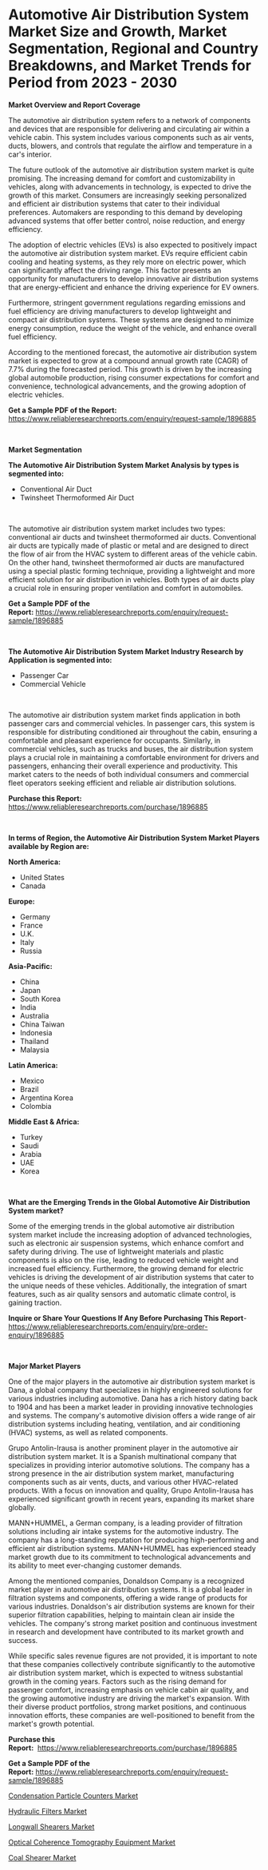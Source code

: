 <p><h1>Automotive Air Distribution System Market Size and Growth, Market Segmentation, Regional and Country Breakdowns, and Market Trends for Period from 2023 -  2030</h1></p><p><strong>Market Overview and Report Coverage</strong></p>
<p><p>The automotive air distribution system refers to a network of components and devices that are responsible for delivering and circulating air within a vehicle cabin. This system includes various components such as air vents, ducts, blowers, and controls that regulate the airflow and temperature in a car's interior.</p><p>The future outlook of the automotive air distribution system market is quite promising. The increasing demand for comfort and customizability in vehicles, along with advancements in technology, is expected to drive the growth of this market. Consumers are increasingly seeking personalized and efficient air distribution systems that cater to their individual preferences. Automakers are responding to this demand by developing advanced systems that offer better control, noise reduction, and energy efficiency.</p><p>The adoption of electric vehicles (EVs) is also expected to positively impact the automotive air distribution system market. EVs require efficient cabin cooling and heating systems, as they rely more on electric power, which can significantly affect the driving range. This factor presents an opportunity for manufacturers to develop innovative air distribution systems that are energy-efficient and enhance the driving experience for EV owners.</p><p>Furthermore, stringent government regulations regarding emissions and fuel efficiency are driving manufacturers to develop lightweight and compact air distribution systems. These systems are designed to minimize energy consumption, reduce the weight of the vehicle, and enhance overall fuel efficiency.</p><p>According to the mentioned forecast, the automotive air distribution system market is expected to grow at a compound annual growth rate (CAGR) of 7.7% during the forecasted period. This growth is driven by the increasing global automobile production, rising consumer expectations for comfort and convenience, technological advancements, and the growing adoption of electric vehicles.</p></p>
<p><strong>Get a Sample PDF of the Report:</strong> <a href="https://www.reliableresearchreports.com/enquiry/request-sample/1896885">https://www.reliableresearchreports.com/enquiry/request-sample/1896885</a></p>
<p>&nbsp;</p>
<p><strong>Market Segmentation</strong></p>
<p><strong>The Automotive Air Distribution System Market Analysis by types is segmented into:</strong></p>
<p><ul><li>Conventional Air Duct</li><li>Twinsheet Thermoformed Air Duct</li></ul></p>
<p>&nbsp;</p>
<p><p>The automotive air distribution system market includes two types: conventional air ducts and twinsheet thermoformed air ducts. Conventional air ducts are typically made of plastic or metal and are designed to direct the flow of air from the HVAC system to different areas of the vehicle cabin. On the other hand, twinsheet thermoformed air ducts are manufactured using a special plastic forming technique, providing a lightweight and more efficient solution for air distribution in vehicles. Both types of air ducts play a crucial role in ensuring proper ventilation and comfort in automobiles.</p></p>
<p><strong>Get a Sample PDF of the Report:</strong>&nbsp;<a href="https://www.reliableresearchreports.com/enquiry/request-sample/1896885">https://www.reliableresearchreports.com/enquiry/request-sample/1896885</a></p>
<p>&nbsp;</p>
<p><strong>The Automotive Air Distribution System Market Industry Research by Application is segmented into:</strong></p>
<p><ul><li>Passenger Car</li><li>Commercial Vehicle</li></ul></p>
<p>&nbsp;</p>
<p><p>The automotive air distribution system market finds application in both passenger cars and commercial vehicles. In passenger cars, this system is responsible for distributing conditioned air throughout the cabin, ensuring a comfortable and pleasant experience for occupants. Similarly, in commercial vehicles, such as trucks and buses, the air distribution system plays a crucial role in maintaining a comfortable environment for drivers and passengers, enhancing their overall experience and productivity. This market caters to the needs of both individual consumers and commercial fleet operators seeking efficient and reliable air distribution solutions.</p></p>
<p><strong>Purchase this Report:</strong>&nbsp; <a href="https://www.reliableresearchreports.com/purchase/1896885">https://www.reliableresearchreports.com/purchase/1896885</a></p>
<p>&nbsp;</p>
<p><strong>In terms of Region, the Automotive Air Distribution System Market Players available by Region are:</strong></p>
<p>
    <p> <strong> North America: </strong>
        <ul>
            <li>United States</li>
            <li>Canada</li>
        </ul>
        </p> 
    <p> <strong> Europe: </strong>
        <ul>
            <li>Germany</li>
            <li>France</li>
            <li>U.K.</li>
            <li>Italy</li>
            <li>Russia</li>
        </ul>
        </p> 
    <p> <strong> Asia-Pacific: </strong>
        <ul>
            <li>China</li>
            <li>Japan</li>
            <li>South Korea</li>
            <li>India</li>
            <li>Australia</li>
            <li>China Taiwan</li>
            <li>Indonesia</li>
            <li>Thailand</li>
            <li>Malaysia</li>
        </ul>
        </p> 
    <p> <strong> Latin America: </strong>
        <ul>
            <li>Mexico</li>
            <li>Brazil</li>
            <li>Argentina Korea</li>
            <li>Colombia</li>
        </ul>
        </p> 
    <p> <strong> Middle East & Africa: </strong>
        <ul>
            <li>Turkey</li>
            <li>Saudi</li>
            <li>Arabia</li>
            <li>UAE</li>
            <li>Korea</li>
        </ul>
    </p>
    </p>
<p>&nbsp;</p>
<p><strong>What are the Emerging Trends in the Global Automotive Air Distribution System market?</strong></p>
<p><p>Some of the emerging trends in the global automotive air distribution system market include the increasing adoption of advanced technologies, such as electronic air suspension systems, which enhance comfort and safety during driving. The use of lightweight materials and plastic components is also on the rise, leading to reduced vehicle weight and increased fuel efficiency. Furthermore, the growing demand for electric vehicles is driving the development of air distribution systems that cater to the unique needs of these vehicles. Additionally, the integration of smart features, such as air quality sensors and automatic climate control, is gaining traction.</p></p>
<p><strong>Inquire or Share Your Questions If Any Before Purchasing This Report</strong>- <a href="https://www.reliableresearchreports.com/enquiry/pre-order-enquiry/1896885">https://www.reliableresearchreports.com/enquiry/pre-order-enquiry/1896885</a></p>
<p>&nbsp;</p>
<p><strong>Major Market Players</strong></p>
<p><p>One of the major players in the automotive air distribution system market is Dana, a global company that specializes in highly engineered solutions for various industries including automotive. Dana has a rich history dating back to 1904 and has been a market leader in providing innovative technologies and systems. The company's automotive division offers a wide range of air distribution systems including heating, ventilation, and air conditioning (HVAC) systems, as well as related components.</p><p>Grupo Antolin-Irausa is another prominent player in the automotive air distribution system market. It is a Spanish multinational company that specializes in providing interior automotive solutions. The company has a strong presence in the air distribution system market, manufacturing components such as air vents, ducts, and various other HVAC-related products. With a focus on innovation and quality, Grupo Antolin-Irausa has experienced significant growth in recent years, expanding its market share globally.</p><p>MANN+HUMMEL, a German company, is a leading provider of filtration solutions including air intake systems for the automotive industry. The company has a long-standing reputation for producing high-performing and efficient air distribution systems. MANN+HUMMEL has experienced steady market growth due to its commitment to technological advancements and its ability to meet ever-changing customer demands.</p><p>Among the mentioned companies, Donaldson Company is a recognized market player in automotive air distribution systems. It is a global leader in filtration systems and components, offering a wide range of products for various industries. Donaldson's air distribution systems are known for their superior filtration capabilities, helping to maintain clean air inside the vehicles. The company's strong market position and continuous investment in research and development have contributed to its market growth and success.</p><p>While specific sales revenue figures are not provided, it is important to note that these companies collectively contribute significantly to the automotive air distribution system market, which is expected to witness substantial growth in the coming years. Factors such as the rising demand for passenger comfort, increasing emphasis on vehicle cabin air quality, and the growing automotive industry are driving the market's expansion. With their diverse product portfolios, strong market positions, and continuous innovation efforts, these companies are well-positioned to benefit from the market's growth potential.</p></p>
<p><strong>Purchase this Report:</strong>&nbsp;&nbsp;<a href="https://www.reliableresearchreports.com/purchase/1896885">https://www.reliableresearchreports.com/purchase/1896885</a></p>
<p></p>
<p><strong>Get a Sample PDF of the Report:</strong>&nbsp;<a href="https://www.reliableresearchreports.com/enquiry/request-sample/1896885">https://www.reliableresearchreports.com/enquiry/request-sample/1896885</a></p>
<p><p><a href="https://www.linkedin.com/pulse/condensation-particle-counters-market-share-amp-new-trends-sppse/">Condensation Particle Counters Market</a></p><p><a href="https://www.linkedin.com/pulse/hydraulic-filters-market-share-amp-new-trends-analysis-7eote/">Hydraulic Filters Market</a></p><p><a href="https://medium.com/@bethelokon998/longwall-shearers-market-size-and-market-trends-complete-industry-overview-2023-to-2030-acb91d297cd8">Longwall Shearers Market</a></p><p><a href="https://www.linkedin.com/pulse/optical-coherence-tomography-equipment-market-share-amp-new-6if5e/">Optical Coherence Tomography Equipment Market</a></p><p><a href="https://medium.com/@paulmcglynn6456/coal-shearer-market-insight-market-trends-growth-forecasted-from-2023-to-2030-3ac62865d578">Coal Shearer Market</a></p></p>